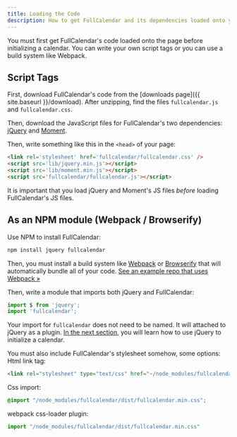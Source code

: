 ```yaml
---
title: Loading the Code
description: How to get FullCalendar and its dependencies loaded onto your page.
---
```


You must first get FullCalendar's code loaded onto the page before initializing a calendar. You can write your own script tags or you can use a build system like Webpack.


## Script Tags

First, download FullCalendar's code from the [downloads page]({{ site.baseurl }}/download). After unzipping, find the files `fullcalendar.js` and `fullcalendar.css`.

Then, download the JavaScript files for FullCalendar's two dependencies: [jQuery](http://jquery.com/) and [Moment](http://momentjs.com/).

Then, write something like this in the `<head>` of your page:

```html
<link rel='stylesheet' href='fullcalendar/fullcalendar.css' />
<script src='lib/jquery.min.js'></script>
<script src='lib/moment.min.js'></script>
<script src='fullcalendar/fullcalendar.js'></script>
```

It is important that you load jQuery and Moment's JS files *before* loading FullCalendar's JS files.


## As an NPM module (Webpack / Browserify)

Use NPM to install FullCalendar:

```sh
npm install jquery fullcalendar
```

Then, you must install a build system like [Webpack](https://webpack.js.org/) or [Browserify](http://browserify.org/) that will automatically bundle all of your code. [See an example repo that uses Webpack &raquo;](https://github.com/fullcalendar/webpack-example)

Then, write a module that imports both jQuery and FullCalendar:

```js
import $ from 'jquery';
import 'fullcalendar';
```

Your import for `fullcalendar` does not need to be named. It will attached to jQuery as a plugin. [In the next section](initialization), you will learn how to use jQuery to initialize a calendar.

You must also include FullCalendar's stylesheet somehow, some options:  
Html link tag:  
```html
<link rel="stylesheet" type="text/css" href="~/node_modules/fullcalendar/dist/fullcalendar.min.css">
``` 
Css import:  
```css
@import "/node_modules/fullcalendar/dist/fullcalendar.min.css";
```
webpack css-loader plugin:  
```js
import "/node_modules/fullcalendar/dist/fullcalendar.min.css"
```
